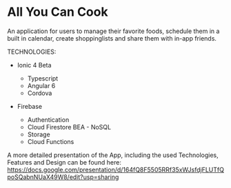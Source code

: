 # All You Can Cook

An application for users to manage their favorite foods, schedule them in a built in calendar, create shoppinglists and share them with in-app friends.

TECHNOLOGIES:
- Ionic 4 Beta
  - Typescript
  - Angular 6
  - Cordova

- Firebase
  - Authentication
  - Cloud Firestore BEA - NoSQL
  - Storage
  - Cloud Functions


A more detailed presentation of the App, including the used Technologies, Features and Design can be found here: https://docs.google.com/presentation/d/164fQ8F5505RRf35xWJsfdjFLUTfQpoSQabnNUaX49W8/edit?usp=sharing
